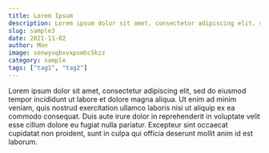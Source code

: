 ```yaml
---
title: Lorem Ipsum
description: Lorem ipsum dolor sit amet, consectetur adipiscing elit, sed do eiusmod tempor incididunt ut labore et dolore magna aliqua.
slug: sample3
date: 2021-11-02
author: Mon
image: senwyvqbxvxpvmhc5kzz
category: sample
tags: ["tag1", "tag2"]
---
```


Lorem ipsum dolor sit amet, consectetur adipiscing elit, sed do eiusmod tempor incididunt ut labore et dolore magna aliqua. Ut enim ad minim veniam, quis nostrud exercitation ullamco laboris nisi ut aliquip ex ea commodo consequat. Duis aute irure dolor in reprehenderit in voluptate velit esse cillum dolore eu fugiat nulla pariatur. Excepteur sint occaecat cupidatat non proident, sunt in culpa qui officia deserunt mollit anim id est laborum.
